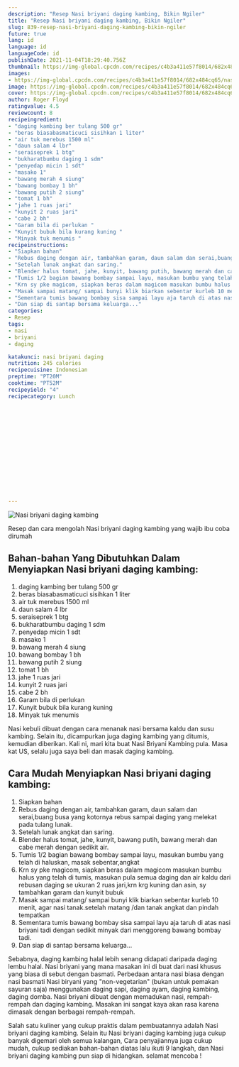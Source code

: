 ```yaml
---
description: "Resep Nasi briyani daging kambing, Bikin Ngiler"
title: "Resep Nasi briyani daging kambing, Bikin Ngiler"
slug: 839-resep-nasi-briyani-daging-kambing-bikin-ngiler
future: true
lang: id
language: id
languageCode: id
publishDate: 2021-11-04T18:29:40.756Z 
thumbnail: https://img-global.cpcdn.com/recipes/c4b3a411e57f8014/682x484cq65/nasi-briyani-daging-kambing-foto-resep-utama.png
images:
- https://img-global.cpcdn.com/recipes/c4b3a411e57f8014/682x484cq65/nasi-briyani-daging-kambing-foto-resep-utama.png
image: https://img-global.cpcdn.com/recipes/c4b3a411e57f8014/682x484cq65/nasi-briyani-daging-kambing-foto-resep-utama.png
cover: https://img-global.cpcdn.com/recipes/c4b3a411e57f8014/682x484cq65/nasi-briyani-daging-kambing-foto-resep-utama.png
author: Roger Floyd
ratingvalue: 4.5
reviewcount: 8
recipeingredient:
- "daging kambing ber tulang 500 gr"
- "beras biasabasmaticuci sisihkan 1 liter"
- "air tuk merebus 1500 ml"
- "daun salam 4 lbr"
- "seraiseprek 1 btg"
- "bukharatbumbu daging 1 sdm"
- "penyedap micin 1 sdt"
- "masako 1"
- "bawang merah 4 siung"
- "bawang bombay 1 bh"
- "bawang putih 2 siung"
- "tomat 1 bh"
- "jahe 1 ruas jari"
- "kunyit 2 ruas jari"
- "cabe 2 bh"
- "Garam bila di perlukan "
- "Kunyit bubuk bila kurang kuning "
- "Minyak tuk menumis "
recipeinstructions:
- "Siapkan bahan"
- "Rebus daging dengan air, tambahkan garam, daun salam dan serai,buang busa yang kotornya rebus sampai daging yang melekat pada tulang lunak."
- "Setelah lunak angkat dan saring."
- "Blender halus tomat, jahe, kunyit, bawang putih, bawang merah dan cabe merah dengan sedikit air."
- "Tumis 1/2 bagian bawang bombay sampai layu, masukan bumbu yang telah di haluskan, masak sebentar,angkat"
- "Krn sy pke magicom, siapkan beras dalam magicom masukan bumbu halus yang telah di tumis, masukan pula semua daging dan air kaldu dari rebusan daging se ukuran 2 ruas jari,krn krg kuning dan asin, sy tambahkan garam dan kunyit bubuk"
- "Masak sampai matang/ sampai bunyi klik biarkan sebentar kurleb 10 menit, agar nasi tanak.setelah matang /dan tanak angkat dan pindah tempatkan"
- "Sementara tumis bawang bombay sisa sampai layu aja taruh di atas nasi briyani tadi dengan sedikit minyak dari menggoreng bawang bombay tadi."
- "Dan siap di santap bersama keluarga..."
categories:
- Resep
tags:
- nasi
- briyani
- daging

katakunci: nasi briyani daging 
nutrition: 245 calories
recipecuisine: Indonesian
preptime: "PT20M"
cooktime: "PT52M"
recipeyield: "4"
recipecategory: Lunch


     
    
    
    
    
    
    
    
    
    
    
      
    
---
```



![Nasi briyani daging kambing](https://img-global.cpcdn.com/recipes/c4b3a411e57f8014/682x484cq65/nasi-briyani-daging-kambing-foto-resep-utama.png)

Resep dan cara mengolah  Nasi briyani daging kambing yang wajib ibu coba dirumah

<!--inarticleads1-->

## Bahan-bahan Yang Dibutuhkan Dalam Menyiapkan Nasi briyani daging kambing:

1. daging kambing ber tulang 500 gr
1. beras biasabasmaticuci sisihkan 1 liter
1. air tuk merebus 1500 ml
1. daun salam 4 lbr
1. seraiseprek 1 btg
1. bukharatbumbu daging 1 sdm
1. penyedap micin 1 sdt
1. masako 1
1. bawang merah 4 siung
1. bawang bombay 1 bh
1. bawang putih 2 siung
1. tomat 1 bh
1. jahe 1 ruas jari
1. kunyit 2 ruas jari
1. cabe 2 bh
1. Garam bila di perlukan 
1. Kunyit bubuk bila kurang kuning 
1. Minyak tuk menumis 

Nasi kebuli dibuat dengan cara menanak nasi bersama kaldu dan susu kambing. Selain itu, dicampurkan juga daging kambing yang ditumis, kemudian diberikan. Kali ni, mari kita buat Nasi Briyani Kambing pula. Masa kat US, selalu juga saya beli dan masak daging kambing. 

<!--inarticleads2-->

## Cara Mudah Menyiapkan Nasi briyani daging kambing:

1. Siapkan bahan
1. Rebus daging dengan air, tambahkan garam, daun salam dan serai,buang busa yang kotornya rebus sampai daging yang melekat pada tulang lunak.
1. Setelah lunak angkat dan saring.
1. Blender halus tomat, jahe, kunyit, bawang putih, bawang merah dan cabe merah dengan sedikit air.
1. Tumis 1/2 bagian bawang bombay sampai layu, masukan bumbu yang telah di haluskan, masak sebentar,angkat
1. Krn sy pke magicom, siapkan beras dalam magicom masukan bumbu halus yang telah di tumis, masukan pula semua daging dan air kaldu dari rebusan daging se ukuran 2 ruas jari,krn krg kuning dan asin, sy tambahkan garam dan kunyit bubuk
1. Masak sampai matang/ sampai bunyi klik biarkan sebentar kurleb 10 menit, agar nasi tanak.setelah matang /dan tanak angkat dan pindah tempatkan
1. Sementara tumis bawang bombay sisa sampai layu aja taruh di atas nasi briyani tadi dengan sedikit minyak dari menggoreng bawang bombay tadi.
1. Dan siap di santap bersama keluarga...


Sebabnya, daging kambing halal lebih senang didapati daripada daging lembu halal. Nasi briyani yang mana masakan ini di buat dari nasi khusus yang biasa di sebut dengan basmati. Perbedaan antara nasi biasa dengan nasi basmati Nasi biryani yang &#34;non-vegetarian&#34; (bukan untuk pemakan sayuran saja) menggunakan daging sapi, daging ayam, daging kambing, daging domba. Nasi briyani dibuat dengan memadukan nasi, rempah-rempah dan daging kambing. Masakan ini sangat kaya akan rasa karena dimasak dengan berbagai rempah-rempah. 

Salah satu kuliner yang cukup praktis dalam pembuatannya adalah  Nasi briyani daging kambing. Selain itu  Nasi briyani daging kambing  juga cukup banyak digemari oleh semua kalangan, Cara penyajiannya juga cukup mudah, cukup sediakan bahan-bahan diatas lalu ikuti 9 langkah, dan  Nasi briyani daging kambing  pun siap di hidangkan. selamat mencoba !
